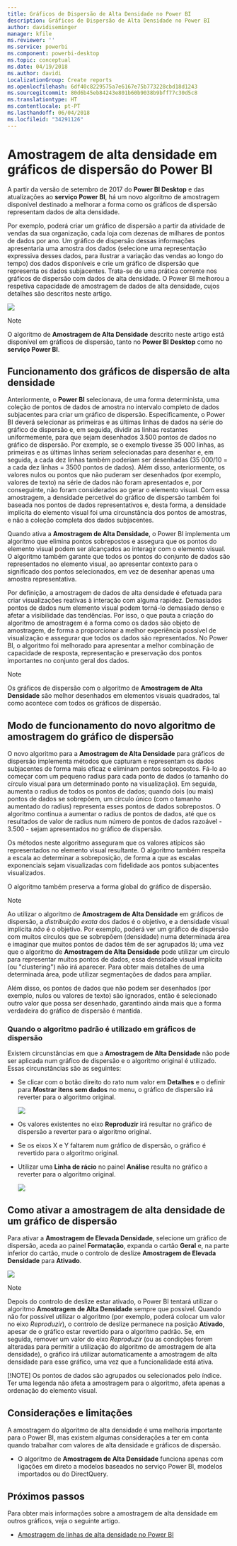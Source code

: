 ```yaml
---
title: Gráficos de Dispersão de Alta Densidade no Power BI
description: Gráficos de Dispersão de Alta Densidade no Power BI
author: davidiseminger
manager: kfile
ms.reviewer: ''
ms.service: powerbi
ms.component: powerbi-desktop
ms.topic: conceptual
ms.date: 04/19/2018
ms.author: davidi
LocalizationGroup: Create reports
ms.openlocfilehash: 6df40c8229575a7e6167e75b773228cbd18d1243
ms.sourcegitcommit: 80d6b45eb84243e801b60b9038b9bff77c30d5c8
ms.translationtype: HT
ms.contentlocale: pt-PT
ms.lasthandoff: 06/04/2018
ms.locfileid: "34291126"
---
```

# <a name="high-density-sampling-in-power-bi-scatter-charts"></a>Amostragem de alta densidade em gráficos de dispersão do Power BI
A partir da versão de setembro de 2017 do **Power BI Desktop** e das atualizações ao **serviço Power BI**, há um novo algoritmo de amostragem disponível destinado a melhorar a forma como os gráficos de dispersão representam dados de alta densidade.

Por exemplo, poderá criar um gráfico de dispersão a partir da atividade de vendas da sua organização, cada loja com dezenas de milhares de pontos de dados por ano. Um gráfico de dispersão dessas informações apresentaria uma amostra dos dados (selecione uma representação expressiva desses dados, para ilustrar a variação das vendas ao longo do tempo) dos dados disponíveis e crie um gráfico de dispersão que representa os dados subjacentes. Trata-se de uma prática corrente nos gráficos de dispersão com dados de alta densidade. O Power BI melhorou a respetiva capacidade de amostragem de dados de alta densidade, cujos detalhes são descritos neste artigo.

![](media/desktop-high-density-scatter-charts/high-density-scatter-charts_01.png)

> [!NOTE]
> O algoritmo de **Amostragem de Alta Densidade** descrito neste artigo está disponível em gráficos de dispersão, tanto no **Power BI Desktop** como no **serviço Power BI**.
> 
> 

## <a name="how-high-density-scatter-charts-work"></a>Funcionamento dos gráficos de dispersão de alta densidade
Anteriormente, o **Power BI** selecionava, de uma forma determinista, uma coleção de pontos de dados de amostra no intervalo completo de dados subjacentes para criar um gráfico de dispersão. Especificamente, o Power BI deverá selecionar as primeiras e as últimas linhas de dados na série do gráfico de dispersão e, em seguida, dividir as linhas restantes uniformemente, para que sejam desenhados 3.500 pontos de dados no gráfico de dispersão. Por exemplo, se o exemplo tivesse 35 000 linhas, as primeiras e as últimas linhas seriam selecionadas para desenhar e, em seguida, a cada dez linhas também poderiam ser desenhadas (35 000/10 = a cada dez linhas = 3500 pontos de dados). Além disso, anteriormente, os valores nulos ou pontos que não puderam ser desenhados (por exemplo, valores de texto) na série de dados não foram apresentados e, por conseguinte, não foram considerados ao gerar o elemento visual. Com essa amostragem, a densidade percetível do gráfico de dispersão também foi baseada nos pontos de dados representativos e, desta forma, a densidade implícita do elemento visual foi uma circunstância dos pontos de amostras, e não a coleção completa dos dados subjacentes.

Quando ativa a **Amostragem de Alta Densidade**, o Power BI implementa um algoritmo que elimina pontos sobrepostos e assegura que os pontos do elemento visual podem ser alcançados ao interagir com o elemento visual. O algoritmo também garante que todos os pontos do conjunto de dados são representados no elemento visual, ao apresentar contexto para o significado dos pontos selecionados, em vez de desenhar apenas uma amostra representativa.

Por definição, a amostragem de dados de alta densidade é efetuada para criar visualizações reativas à interação com alguma rapidez. Demasiados pontos de dados num elemento visual podem torná-lo demasiado denso e afetar a visibilidade das tendências. Por isso, o que pauta a criação do algoritmo de amostragem é a forma como os dados são objeto de amostragem, de forma a proporcionar a melhor experiência possível de visualização e assegurar que todos os dados são representados. No Power BI, o algoritmo foi melhorado para apresentar a melhor combinação de capacidade de resposta, representação e preservação dos pontos importantes no conjunto geral dos dados.

> [!NOTE]
> Os gráficos de dispersão com o algoritmo de **Amostragem de Alta Densidade** são melhor desenhados em elementos visuais quadrados, tal como acontece com todos os gráficos de dispersão.
> 
> 

## <a name="how-the-new-scatter-chart-sampling-algorithm-works"></a>Modo de funcionamento do novo algoritmo de amostragem do gráfico de dispersão
O novo algoritmo para a **Amostragem de Alta Densidade** para gráficos de dispersão implementa métodos que capturam e representam os dados subjacentes de forma mais eficaz e eliminam pontos sobrepostos. Fá-lo ao começar com um pequeno radius para cada ponto de dados (o tamanho do círculo visual para um determinado ponto na visualização). Em seguida, aumenta o radius de todos os pontos de dados; quando dois (ou mais) pontos de dados se sobrepõem, um círculo único (com o tamanho aumentado do radius) representa esses pontos de dados sobrepostos. O algoritmo continua a aumentar o radius de pontos de dados, até que os resultados de valor de radius num número de pontos de dados razoável - 3.500 - sejam apresentados no gráfico de dispersão.

Os métodos neste algoritmo asseguram que os valores atípicos são representados no elemento visual resultante. O algoritmo também respeita a escala ao determinar a sobreposição, de forma a que as escalas exponenciais sejam visualizadas com fidelidade aos pontos subjacentes visualizados.

O algoritmo também preserva a forma global do gráfico de dispersão.

> [!NOTE]
> Ao utilizar o algoritmo de **Amostragem de Alta Densidade** em gráficos de dispersão, a *distribuição exata* dos dados é o objetivo, e a densidade visual implícita *não* é o objetivo. Por exemplo, poderá ver um gráfico de dispersão com muitos círculos que se sobrepõem (densidade) numa determinada área e imaginar que muitos pontos de dados têm de ser agrupados lá; uma vez que o algoritmo de **Amostragem de Alta Densidade** pode utilizar um círculo para representar muitos pontos de dados, essa densidade visual implícita (ou "clustering") não irá aparecer. Para obter mais detalhes de uma determinada área, pode utilizar segmentações de dados para ampliar.
> 
> 

Além disso, os pontos de dados que não podem ser desenhados (por exemplo, nulos ou valores de texto) são ignorados, então é selecionado outro valor que possa ser desenhado, garantindo ainda mais que a forma verdadeira do gráfico de dispersão é mantida.

### <a name="when-the-standard-algorithm-for-scatter-charts-is-used"></a>Quando o algoritmo padrão é utilizado em gráficos de dispersão
Existem circunstâncias em que a **Amostragem de Alta Densidade** não pode ser aplicada num gráfico de dispersão e o algoritmo original é utilizado. Essas circunstâncias são as seguintes:

* Se clicar com o botão direito do rato num valor em **Detalhes** e o definir para **Mostrar itens sem dados** no menu, o gráfico de dispersão irá reverter para o algoritmo original.
  
  ![](media/desktop-high-density-scatter-charts/high-density-scatter-charts_02.png)
* Os valores existentes no eixo **Reproduzir** irá resultar no gráfico de dispersão a reverter para o algoritmo original.
* Se os eixos X e Y faltarem num gráfico de dispersão, o gráfico é revertido para o algoritmo original.
* Utilizar uma **Linha de rácio** no painel **Análise** resulta no gráfico a reverter para o algoritmo original.
  
  ![](media/desktop-high-density-scatter-charts/high-density-scatter-charts_03.png)

## <a name="how-to-turn-on-high-density-sampling-for-a-scatter-chart"></a>Como ativar a amostragem de alta densidade de um gráfico de dispersão
Para ativar a **Amostragem de Elevada Densidade**, selecione um gráfico de dispersão, aceda ao painel **Formatação**, expanda o cartão **Geral** e, na parte inferior do cartão, mude o controlo de deslize **Amostragem de Elevada Densidade** para **Ativado**.

![](media/desktop-high-density-scatter-charts/high-density-scatter-charts_04.png)

> [!NOTE]
> Depois do controlo de deslize estar ativado, o Power BI tentará utilizar o algoritmo **Amostragem de Alta Densidade** sempre que possível. Quando não for possível utilizar o algoritmo (por exemplo, poderá colocar um valor no eixo *Reproduzir*), o controlo de deslize permanece na posição **Ativado**, apesar de o gráfico estar revertido para o algoritmo padrão. Se, em seguida, remover um valor do eixo *Reproduzir* (ou as condições forem alteradas para permitir a utilização do algoritmo de amostragem de alta densidade), o gráfico irá utilizar automaticamente a amostragem de alta densidade para esse gráfico, uma vez que a funcionalidade está ativa.
> 
> [!NOTE]
> Os pontos de dados são agrupados ou selecionados pelo índice. Ter uma legenda não afeta a amostragem para o algoritmo, afeta apenas a ordenação do elemento visual.
> 
> 

## <a name="considerations-and-limitations"></a>Considerações e limitações
A amostragem do algoritmo de alta densidade é uma melhoria importante para o Power BI, mas existem algumas considerações a ter em conta quando trabalhar com valores de alta densidade e gráficos de dispersão.

* O algoritmo de **Amostragem de Alta Densidade** funciona apenas com ligações em direto a modelos baseados no serviço Power BI, modelos importados ou do DirectQuery.

## <a name="next-steps"></a>Próximos passos
Para obter mais informações sobre a amostragem de alta densidade em outros gráficos, veja o seguinte artigo.

* [Amostragem de linhas de alta densidade no Power BI](desktop-high-density-sampling.md)

